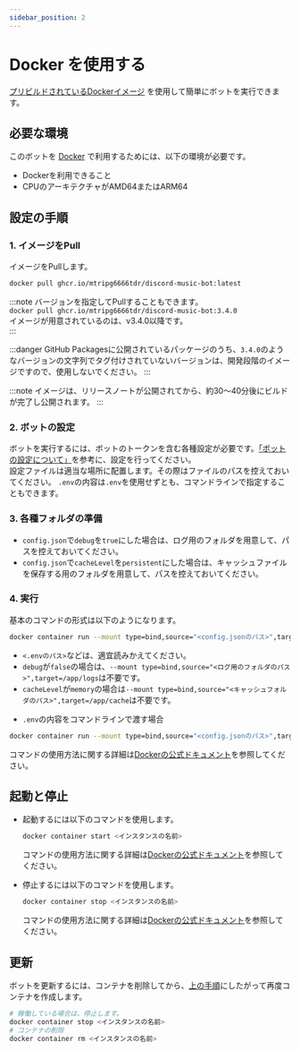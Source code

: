 ```yaml
---
sidebar_position: 2
---
```

# Docker を使用する
[プリビルドされているDockerイメージ](https://github.com/mtripg6666tdr/Discord-SimpleMusicBot/pkgs/container/discord-music-bot) を使用して簡単にボットを実行できます。

## 必要な環境
このボットを [Docker](https://www.docker.com/) で利用するためには、以下の環境が必要です。
- Dockerを利用できること
- CPUのアーキテクチャがAMD64またはARM64

## 設定の手順
### 1. イメージをPull
イメージをPullします。
```bash
docker pull ghcr.io/mtripg6666tdr/discord-music-bot:latest
```

:::note
バージョンを指定してPullすることもできます。  
`docker pull ghcr.io/mtripg6666tdr/discord-music-bot:3.4.0`  
イメージが用意されているのは、v3.4.0以降です。  
:::

:::danger
GitHub Packagesに公開されているパッケージのうち、`3.4.0`のようなバージョンの文字列でタグ付けされていないバージョンは、開発段階のイメージですので、使用しないでください。
:::

:::note
イメージは、リリースノートが公開されてから、約30～40分後にビルドが完了し公開されます。
:::

### 2. ボットの設定
ボットを実行するには、ボットのトークンを含む各種設定が必要です。[「ボットの設定について」](./configuration)を参考に、設定を行ってください。  
設定ファイルは適当な場所に配置します。その際はファイルのパスを控えておいてください。
`.env`の内容は`.env`を使用せずとも、コマンドラインで指定することもできます。

### 3. 各種フォルダの準備
- `config.json`で`debug`を`true`にした場合は、ログ用のフォルダを用意して、パスを控えておいてください。
- `config.json`で`cacheLevel`を`persistent`にした場合は、キャッシュファイルを保存する用のフォルダを用意して、パスを控えておいてください。

### 4. 実行
基本のコマンドの形式は以下のようになります。
```bash
docker container run --mount type=bind,source="<config.jsonのパス>",target=/app/config.json --mount type=bind,source="<ログ用のフォルダのパス>",target=/app/logs --mount type=bind,source="<キャッシュフォルダのパス>",target=/app/cache --env-file "<.envのパス>" --name <インスタンスの名前> --detach ghcr.io/mtripg6666tdr/discord-music-bot
```

  * `<.envのパス>`などは、適宜読みかえてください。
  * `debug`が`false`の場合は、`--mount type=bind,source="<ログ用のフォルダのパス>",target=/app/logs`は不要です。
  * `cacheLevel`が`memory`の場合は`--mount type=bind,source="<キャッシュフォルダのパス>",target=/app/cache`は不要です。

- `.env`の内容をコマンドラインで渡す場合
```bash
docker container run --mount type=bind,source="<config.jsonのパス>",target=/app/config.json --env TOKEN=<Discordのトークン> --name <インスタンスの名前> --detach ghcr.io/mtripg6666tdr/discord-music-bot
```
コマンドの使用方法に関する詳細は[Dockerの公式ドキュメント](https://docs.docker.jp/engine/reference/commandline/container_run.html)を参照してください。

## 起動と停止
- 起動するには以下のコマンドを使用します。  
  ```bash
  docker container start <インスタンスの名前>
  ```
  コマンドの使用方法に関する詳細は[Dockerの公式ドキュメント](https://docs.docker.jp/engine/reference/commandline/container_start.html)を参照してください。

- 停止するには以下のコマンドを使用します。  
  ```bash
  docker container stop <インスタンスの名前>
  ```
  コマンドの使用方法に関する詳細は[Dockerの公式ドキュメント](https://docs.docker.jp/engine/reference/commandline/container_stop.html)を参照してください。

## 更新
ボットを更新するには、コンテナを削除してから、[上の手順](#1-イメージをpull)にしたがって再度コンテナを作成します。
```bash
# 稼働している場合は、停止します。
docker container stop <インスタンスの名前>
# コンテナの削除
docker container rm <インスタンスの名前>
```
